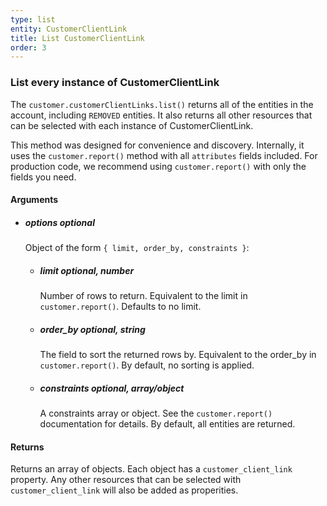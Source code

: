 ```yaml
---
type: list
entity: CustomerClientLink 
title: List CustomerClientLink 
order: 3
---
```


### List every instance of CustomerClientLink 


The `customer.customerClientLinks.list()` returns all of the entities in the account, including `REMOVED` entities. It also returns all other resources that can be selected with each instance of CustomerClientLink.

This method was designed for convenience and discovery. Internally, it uses the `customer.report()` method with all `attributes` fields included. For production code, we recommend using `customer.report()` with only the fields you need.


#### Arguments

-   ##### options _optional_
    Object of the form `{ limit, order_by, constraints }`:
    -   ##### limit _optional, number_
        Number of rows to return. Equivalent to the limit in `customer.report()`. Defaults to no limit.
    -   ##### order_by _optional, string_
        The field to sort the returned rows by. Equivalent to the order_by in `customer.report()`. By default, no sorting is applied.
    -   ##### constraints _optional, array/object_
        A constraints array or object. See the `customer.report()` documentation for details. By default, all entities are returned.


#### Returns

Returns an array of objects.
Each object has a `customer_client_link` property. Any other resources that can be selected with `customer_client_link` will also be added as properities.
